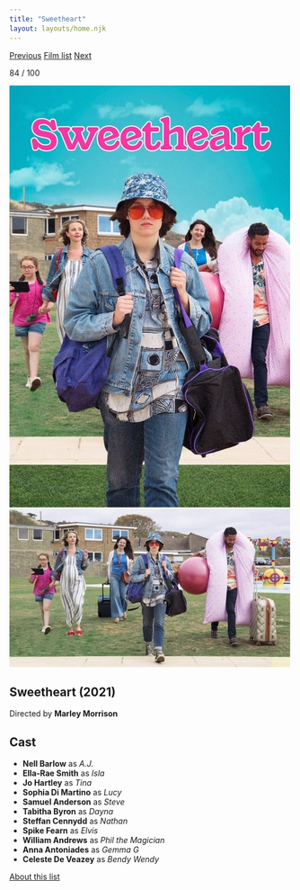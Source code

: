 ```yaml
---
title: "Sweetheart"
layout: layouts/home.njk
---
```


<nav class="films">
  <a class="prev" href="../dune">Previous</a>
  <a href="../">Film list</a>
  <a class="next" href="../the-french-dispatch">Next</a>
</nav>

<p>84 / 100</p>

<article class="film">
  <div class="backdrop-and-poster">
    <img class="poster" src="../films/posters/sweetheart.jpg" alt="">
    <img class="backdrop" src="../films/backdrops/sweetheart.jpg" alt="">
  </div>

  <h1>Sweetheart (2021)</h1>

  <p class="director">
    Directed by <strong>Marley Morrison</strong>
  </p>


  <h2>
    Cast
  </h2>
  <ul>
    <li><strong>Nell Barlow</strong> as <em>A.J.</em></li>
<li><strong>Ella-Rae Smith</strong> as <em>Isla</em></li>
<li><strong>Jo Hartley</strong> as <em>Tina</em></li>
<li><strong>Sophia Di Martino</strong> as <em>Lucy</em></li>
<li><strong>Samuel Anderson</strong> as <em>Steve</em></li>
<li><strong>Tabitha Byron</strong> as <em>Dayna</em></li>
<li><strong>Steffan Cennydd</strong> as <em>Nathan</em></li>
<li><strong>Spike Fearn</strong> as <em>Elvis</em></li>
<li><strong>William Andrews</strong> as <em>Phil the Magician</em></li>
<li><strong>Anna Antoniades</strong> as <em>Gemma G</em></li>
<li><strong>Celeste De Veazey</strong> as <em>Bendy Wendy</em></li>
  </ul>
</article>
<footer>
  <a href="../about">About this list</a>
</footer>
